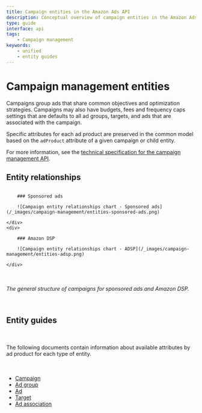 ```yaml
---
title: Campaign entities in the Amazon Ads API
description: Conceptual overview of campaign entities in the Amazon Ads API
type: guide
interface: api
tags:
    - Campaign management
keywords:
    - unified
    - entity guides
---
```


# Campaign management entities

Campaigns group ads that share common objectives and optimization strategies. Campaigns may also have budgets, fees and frequency caps settings that are defaults to all ad groups, targets, and ads that are associated with the campaign.

Specific attributes for each ad product are preserved in the common model based on the `adProduct` attribute of a given campaign or child entity.

For more information, see the [technical specification for the campaign management API](amazon-ads/1-0/openapi).

## Entity relationships

<div style="display: flex; flex-wrap: wrap; gap: 1.4em;">
    <div>

        ### Sponsored ads

        ![Campaign entity relationships chart - Sponsored ads](/_images/campaign-management/entities-sponsored-ads.png) 

    </div>
    <div>

        ### Amazon DSP

        ![Campaign entity relationships chart - ADSP](/_images/campaign-management/entities-adsp.png) 

    </div>
</div>

_The general structure of campaigns for sponsored ads and Amazon DSP._

## Entity guides

The following documents contain information about available attributes by ad product for each type of entity.

- [Campaign](guides/campaign-management/entities/campaign)
- [Ad group](guides/campaign-management/entities/ad-group)
- [Ad](guides/campaign-management/entities/ad)
- [Target](guides/campaign-management/entities/target)
- [Ad association](guides/campaign-management/entities/ad-association)
